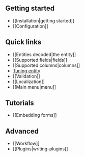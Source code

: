 Getting started
---------------

- [[Installation|getting started]]
- [[Configuration]]

Quick links
-----------

-   [[Entities decoded|the entity]]
-   [[Supported fields|fields]]
-   [[Supported columns|columns]]
-   [Tuning entity](/schema#tuning)
-   [[Validation]]
-   [[Localization]]
-   [[Main menu|menu]]

Tutorials
---------

-   [[Embedding forms]]

Advanced
--------

-   [[Workflow]]
-   [[Plugins|writing-plugins]]
